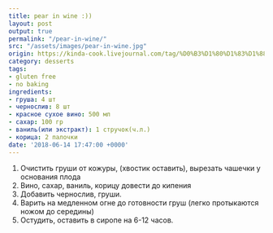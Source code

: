 ```yaml
---
title: pear in wine :))
layout: post
output: true
permalink: "/pear-in-wine/"
src: "/assets/images/pear-in-wine.jpg"
origin: https://kinda-cook.livejournal.com/tag/%D0%B3%D1%80%D1%83%D1%88%D0%B0
category: desserts
tags:
- gluten free
- no baking
ingredients:
- груша: 4 шт
- чернослив: 8 шт
- красное сухое вино: 500 мл
- сaхар: 100 гр
- ваниль(или экстракт): 1 стручок(ч.л.)
- корица: 2 палочки
date: '2018-06-14 17:47:00 +0000'
---
```


1. Очистить груши от кожуры, (хвостик оставить), вырезать чашечки у основания плода
2. Вино, сахар, ваниль, корицу довести до кипения
3. Добавить чернослив, груши.
4. Варить на медленном огне до готовности груш (легко протыкаются ножом до середины)
5. Остудить, оставить в сиропе на 6-12 часов.
